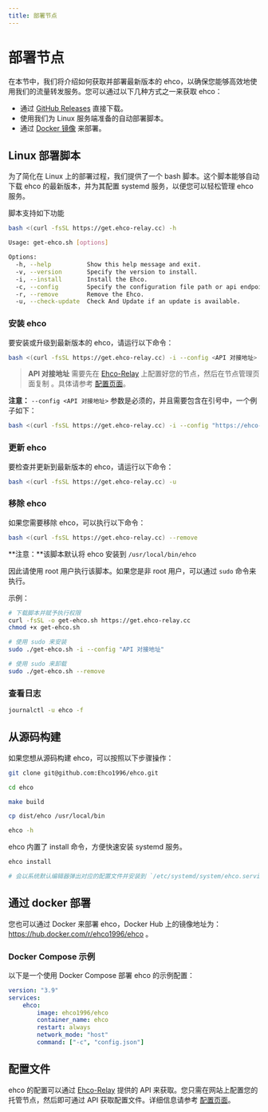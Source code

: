 ```yaml
---
title: 部署节点
---
```


# 部署节点

在本节中，我们将介绍如何获取并部署最新版本的 ehco，以确保您能够高效地使用我们的流量转发服务。您可以通过以下几种方式之一来获取 ehco：

-   通过 [GitHub Releases](https://github.com/Ehco1996/ehco/releases) 直接下载。
-   使用我们为 Linux 服务端准备的自动部署脚本。
-   通过 [Docker 镜像](#docker) 来部署。

## Linux 部署脚本

为了简化在 Linux 上的部署过程，我们提供了一个 bash 脚本。这个脚本能够自动下载 ehco 的最新版本，并为其配置 systemd 服务，以便您可以轻松管理 ehco 服务。

脚本支持如下功能

```bash
bash <(curl -fsSL https://get.ehco-relay.cc) -h

Usage: get-ehco.sh [options]

Options:
  -h, --help          Show this help message and exit.
  -v, --version       Specify the version to install.
  -i, --install       Install the Ehco.
  -c, --config        Specify the configuration file path or api endpoint.
  -r, --remove        Remove the Ehco.
  -u, --check-update  Check And Update if an update is available.
```

### 安装 ehco

要安装或升级到最新版本的 ehco，请运行以下命令：

```bash
bash <(curl -fsSL https://get.ehco-relay.cc) -i --config <API 对接地址>
```

> **API 对接地址** 需要先在 [Ehco-Relay](https://ehco-relay.cc) 上配置好您的节点，然后在节点管理页面复制 。具体请参考 [配置页面](manage.md)。

**注意：** `--config <API 对接地址>` 参数是必须的，并且需要包含在引号中，一个例子如下：

```bash
bash <(curl -fsSL https://get.ehco-relay.cc) -i --config "https://ehco-relay.cc/api/v1/config/1/"
```

### 更新 ehco

要检查并更新到最新版本的 ehco，请运行以下命令：

```bash
bash <(curl -fsSL https://get.ehco-relay.cc) -u
```

### 移除 ehco

如果您需要移除 ehco，可以执行以下命令：

```bash
bash <(curl -fsSL https://get.ehco-relay.cc) --remove
```

**注意：**该脚本默认将 ehco 安装到 `/usr/local/bin/ehco`

因此请使用 root 用户执行该脚本。如果您是非 root 用户，可以通过 `sudo` 命令来执行。

示例：

```bash
# 下载脚本并赋予执行权限
curl -fsSL -o get-ehco.sh https://get.ehco-relay.cc
chmod +x get-ehco.sh

# 使用 sudo 来安装
sudo ./get-ehco.sh -i --config "API 对接地址"

# 使用 sudo 来卸载
sudo ./get-ehco.sh --remove
```

### 查看日志

```bash
journalctl -u ehco -f
```

## 从源码构建

如果您想从源码构建 ehco，可以按照以下步骤操作：

```bash
git clone git@github.com:Ehco1996/ehco.git

cd ehco

make build

cp dist/ehco /usr/local/bin

ehco -h
```

ehco 内置了 install 命令，方便快速安装 systemd 服务。

```bash
ehco install

# 会以系统默认编辑器弹出对应的配置文件并安装到 `/etc/systemd/system/ehco.service`
```

## 通过 docker 部署

您也可以通过 Docker 来部署 ehco，Docker Hub 上的镜像地址为：<https://hub.docker.com/r/ehco1996/ehco> 。

### Docker Compose 示例

以下是一个使用 Docker Compose 部署 ehco 的示例配置：

```yaml
version: "3.9"
services:
    ehco:
        image: ehco1996/ehco
        container_name: ehco
        restart: always
        network_mode: "host"
        command: ["-c", "config.json"]
```

## 配置文件

ehco 的配置可以通过 [Ehco-Relay](https://ehco-relay.cc) 提供的 API 来获取。您只需在网站上配置您的托管节点，然后即可通过 API 获取配置文件。详细信息请参考 [配置页面](manage.md)。
